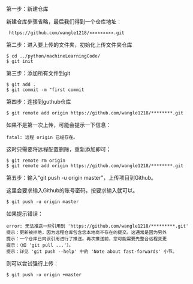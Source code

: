第一步：新建仓库

新建仓库步骤省略，最后我们得到一个仓库地址：

```
 https://github.com/wangle1218/×××××××××.git
```


第二步：进入要上传的文件夹，初始化上传文件夹仓库
```shell
$ cd ../python/machineLearningCode/
$ git init
```

第三步：添加所有文件到git
```shell
$ git add .
$ git commit -m "first commit
```
第四步：连接到guthub仓库
```shell
$ git remote add origin https://github.com/wangle1218/********.git
```
如果不是第一次上传，可能会提示一下信息：
```
fatal: 远程 origin 已经存在。
```
这时只需要将远程配置删除，重新添加即可；
```shell
$ git remote rm origin
$ git remote add origin https://github.com/wangle1218/********.git
```
第五步：输入“git push -u origin master”，上传项目到Github。

这里会要求输入Github的账号密码，按要求输入就可以。
```shell
$ git push -u origin master
```
如果提示错误：
```
error: 无法推送一些引用到 'https://github.com/wangle1218/*********.git'
提示：更新被拒绝，因为远程仓库包含您本地尚不存在的提交。这通常是因为另外
提示：一个仓库已向该引用进行了推送。再次推送前，您可能需要先整合远程变更
提示：（如 'git pull ...'）。
提示：详见 'git push --help' 中的 'Note about fast-forwards' 小节。
```
则可以尝试强行上传：

```shell
$ git push -u origin +master
```
